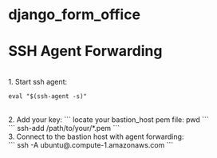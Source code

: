 # django_form_office

<h1>SSH Agent Forwarding</h1>
<br>
1. Start ssh agent:<br>

```
eval "$(ssh-agent -s)"

```


<br>
2. Add your key:
```
locate your bastion_host pem file: pwd
```
<br>
```
ssh-add /path/to/your/*.pem
```
<br>
3. Connect to the bastion host with agent forwarding:
<br>
```
ssh -A ubuntu@<instance_ip>.compute-1.amazonaws.com
```
